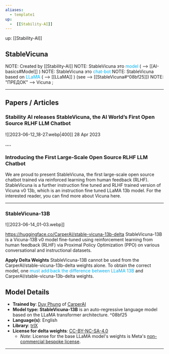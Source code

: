 ```yaml
---
aliases:
  - template1
up:
  -  [[Stability-AI]] 
---
```

up: [[Stability-AI]]
## StableVicuna
NOTE: Created by [[Stability-AI]]
NOTE: StableVicuna это <font color="#00b0f0">model</font> ( -->  [[AI-basics#Model]] )
NOTE: StableVicuna это <font color="#00b0f0">chat-bot</font>
NOTE: StableVicuna based on <font color="#00b0f0">LLaMA</font> ( --> [[LLaMA]]   ) (see --> [[StableVicuna#^08bf25]])
NOTE: "ПРЕДОК" --> Vicuna ;


------
## Papers / Articles
### Stability AI releases StableVicuna, the AI World’s First Open Source RLHF LLM Chatbot

![[2023-06-12_18-27.webp|400]]  28 Apr 2023

**....**

### Introducing the First Large-Scale Open Source RLHF LLM Chatbot

We are proud to present StableVicuna, the first large-scale open source chatbot trained via reinforced learning from human feedback (RLHF). StableVicuna is a further instruction fine tuned and RLHF trained version of Vicuna v0 13b, which is an instruction fine tuned LLaMA 13b model. For the interested reader, you can find more about Vicuna here. 

-----
### StableVicuna-13B 

![[2023-06-14_01-03.webp]]

https://huggingface.co/CarperAI/stable-vicuna-13b-delta
StableVicuna-13B is a Vicuna-13B v0 model fine-tuned using reinforcement learning from human feedback (RLHF) via Proximal Policy Optimization (PPO) on various conversational and instructional datasets.

**Apply Delta Weights**
StableVicuna-13B cannot be used from the CarperAI/stable-vicuna-13b-delta weights alone. To obtain the correct model, one <font color="#00b0f0">must add back the difference between LLaMA 13B</font> and CarperAI/stable-vicuna-13b-delta weights. 

## Model Details
- **Trained by**: [Duy Phung](https://github.com/PhungVanDuy) of [CarperAI](https://carper.ai/)
- **Model type:** **StableVicuna-13B** is an auto-regressive language model based on the LLaMA transformer architecture.   ^08bf25
- **Language(s)**: English
- **Library**: [trlX](https://github.com/CarperAI/trlx)
- **License for delta weights**: [CC-BY-NC-SA-4.0](https://creativecommons.org/licenses/by-nc-sa/4.0/)
    - _Note_: License for the base LLaMA model's weights is Meta's [non-commercial bespoke license](https://github.com/facebookresearch/llama/blob/main/MODEL_CARD.md).

------

